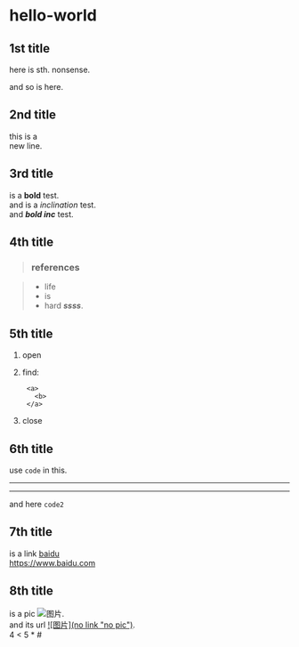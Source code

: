 # hello-world
## 1st title
here is sth. nonsense.

and so is here.
## 2nd title
this is a  
new line.
## 3rd title
is a **bold** test.  
and is a *inclination* test.  
and ***bold inc*** test.
## 4th title
> ### references

> - life
> - is
> - hard
> ***ssss***.
## 5th title
1. open
2. find:  

        <a>
          <b>
        </a>
3. close
## 6th title
use `code` in this.
***
---
and here `code2`
## 7th title
is a link [baidu](https://www.baidu.com "百度一下")  
<https://www.baidu.com>
## 8th title
is a pic ![图片](https://github.com/GingAir/Latex_learning/tree/main/fundamental_structure/figures/timg.jpeg "no picture").  
and its url [![图片](no link "no pic")](www.baidu.com).  
4 < 5
\* \#

